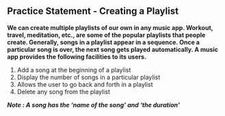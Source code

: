 ## Practice Statement - Creating a Playlist

**We can create multiple playlists of our own in any music app. Workout, travel, meditation, etc., are some of the popular playlists that people create. Generally, songs in a playlist appear in a sequence. Once a particular song is over, the next song gets played automatically. A music app provides the following facilities to its users.**

1. Add a song at the beginning of a playlist
2. Display the number of songs in a particular playlist
3. Allows the user to go back and forth in a playlist
4. Delete any song from the playlist  
   
***Note : A song has the ‘name of the song’ and ‘the duration’***
